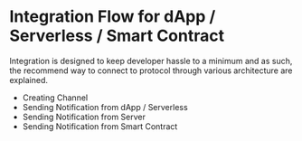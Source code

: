 # Integration Flow for dApp / Serverless / Smart Contract

Integration is designed to keep developer hassle to a minimum and as such, the recommend way to connect to protocol through various architecture are explained. 

* Creating Channel
* Sending Notification from dApp / Serverless
* Sending Notification from Server
* Sending Notification from Smart Contract




